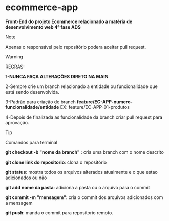 # ecommerce-app
**Front-End do projeto Ecommerce relacionado a matéria de desenvolvimento web 4ª fase ADS**

> [!NOTE]
> Apenas o responsável pelo repositório podera aceitar pull request.

> [!WARNING]
> REGRAS:
> 
> 1-**NUNCA FAÇA ALTERAÇÕES DIRETO NA MAIN**
> 
> 2-Sempre crie um branch relacionado a entidade ou funcionalidade que está sendo desenvolvida.
> 
> 3-Padrão para criação de branch  **feature/EC-APP-numero-funcionalidade/entidade** EX: feature/EC-APP-01-produtos
> 
> 4-Depois de finalizada as funcionalidade da branch criar pull request para aprovação.

> [!TIP]
> Comandos para terminal
> 
>  **git checkout -b "nome da branch"** : cria uma branch com o nome descrito
> 
> **git clone link do repositorio**: clona o repositório
> 
> **git status**: mostra todos os arquivos alterados atualmente e o que estao adicionados ou não
> 
> **git add nome da pasta**: adiciona a pasta ou o arquivo para o commit
> 
> **git commit -m "mensagem"**: cria o commit dos arquivos adicionados com a mensagem
> 
> **git push**: manda o commit para repositorio remoto.

